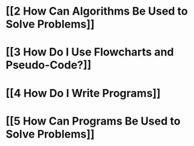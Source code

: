 # [[2 How Can Algorithms Be Used to Solve Problems]]
# [[3 How Do I Use Flowcharts and Pseudo-Code?]]
# [[4 How Do I Write Programs]]
# [[5 How Can Programs Be Used to Solve Problems]]
